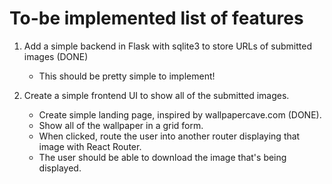 # To-be implemented list of features

1. Add a simple backend in Flask with sqlite3 to store URLs of submitted images (DONE)

   - This should be pretty simple to implement!

2. Create a simple frontend UI to show all of the submitted images.

   - Create simple landing page, inspired by wallpapercave.com (DONE).
   - Show all of the wallpaper in a grid form.
   - When clicked, route the user into another router displaying that image with React Router.
   - The user should be able to download the image that's being displayed.
